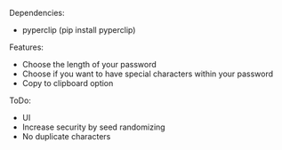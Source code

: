 Dependencies:
- pyperclip (pip install pyperclip)

Features:
- Choose the length of your password
- Choose if you want to have special characters within your password
- Copy to clipboard option

ToDo:
- UI
- Increase security by seed randomizing
- No duplicate characters
